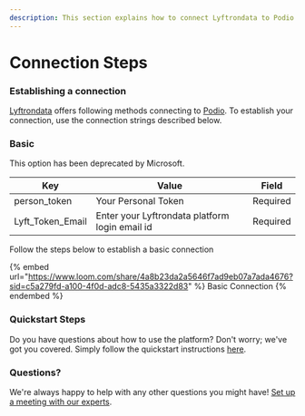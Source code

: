 ```yaml
---
description: This section explains how to connect Lyftrondata to Podio.
---
```


# Connection Steps

### Establishing a connection

[Lyftrondata](https://www.lyftrondata.com) offers following methods connecting to [Podio](https://www.lyftrondata.com/integration/marketing-analytics/podio/). To establish your connection, use the connection strings described below.

### Basic

This option has been deprecated by Microsoft.

| Key                | Value                                          | Field    |
| ------------------ | ---------------------------------------------- | -------- |
| person\_token      | Your Personal Token                            | Required |
| Lyft\_Token\_Email | Enter your Lyftrondata platform login email id | Required |

Follow the steps below to establish a basic connection

{% embed url="https://www.loom.com/share/4a8b23da2a5646f7ad9eb07a7ada4676?sid=c5a279fd-a100-4f0d-adc8-5435a3322d83" %}
Basic Connection
{% endembed %}

### Quickstart Steps

Do you have questions about how to use the platform? Don't worry; we've got you covered. Simply follow the quickstart instructions [here](README.md).

### Questions? <a href="#questions" id="questions"></a>

We're always happy to help with any other questions you might have! [Set up a meeting with our experts](https://www.lyftrondata.com/book-a-meeting/).
